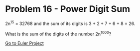 # Problem 16 - Power Digit Sum

2n<sup>15</sup> = 32768 and the sum of its digits is 3 + 2 + 7 + 6 + 8 = 26.

What is the sum of the digits of the number 2n<sup>1000</sup>?

[Go to Euler Project](https://projecteuler.net/problem=16)

